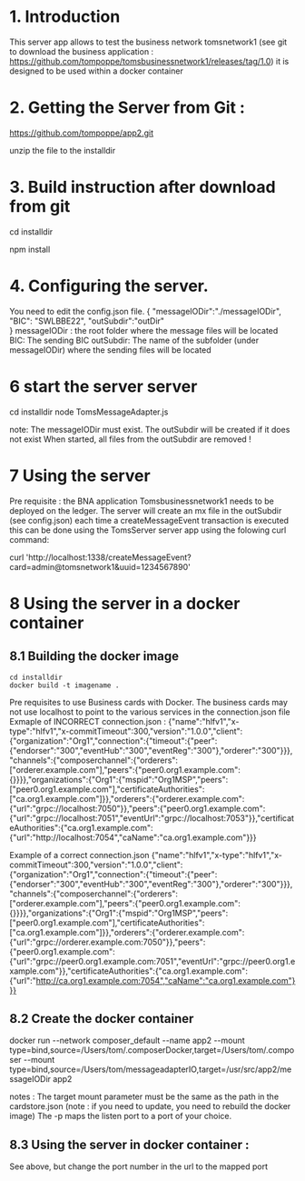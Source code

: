# 1. Introduction
This server app allows to test the business network tomsnetwork1 (see git to download the business application : https://github.com/tompoppe/tomsbusinessnetwork1/releases/tag/1.0)
it is designed to be used within a docker container

# 2. Getting the Server from Git :

https://github.com/tompoppe/app2.git

unzip the file to the installdir



# 3. Build instruction after download from git

cd installdir

npm install


# 4. Configuring the server. 
You need to edit the config.json file.
{
    "messageIODir":"./messageIODir",
    "BIC": "SWLBBE22",
    "outSubdir":"outDir"    
}
messageIODir : the root folder where the message files will be located
BIC: The sending BIC
outSubdir: The name of the subfolder (under messageIODir) where the sending files will be located


# 6 start the server server
cd installdir
node TomsMessageAdapter.js 

note: 
    The messageIODir must exist. The outSubdir will be created if it does not exist
    When started, all files from the outSubdir are removed !


# 7 Using the server
Pre requisite : the BNA application Tomsbusinessnetwork1 needs to be deployed on the ledger.
The server will create an mx file in the outSubdir (see config.json) each time a createMessageEvent transaction is executed this can be done using the TomsServer server app using the folowing curl command:
 
curl 'http://localhost:1338/createMessageEvent?card=admin@tomsnetwork1&uuid=1234567890'


# 8 Using the server in a docker container
## 8.1 Building the docker image
    cd installdir
    docker build -t imagename .

Pre requisites to use Business cards with Docker.
The business cards may not use localhost to point to the various services in the connection.json file
Exmaple of INCORRECT connection.json :
{"name":"hlfv1","x-type":"hlfv1","x-commitTimeout":300,"version":"1.0.0","client":{"organization":"Org1","connection":{"timeout":{"peer":{"endorser":"300","eventHub":"300","eventReg":"300"},"orderer":"300"}}},"channels":{"composerchannel":{"orderers":["orderer.example.com"],"peers":{"peer0.org1.example.com":{}}}},"organizations":{"Org1":{"mspid":"Org1MSP","peers":["peer0.org1.example.com"],"certificateAuthorities":["ca.org1.example.com"]}},"orderers":{"orderer.example.com":{"url":"grpc://localhost:7050"}},"peers":{"peer0.org1.example.com":{"url":"grpc://localhost:7051","eventUrl":"grpc://localhost:7053"}},"certificateAuthorities":{"ca.org1.example.com":{"url":"http://localhost:7054","caName":"ca.org1.example.com"}}}

Example of a correct connection.json
{"name":"hlfv1","x-type":"hlfv1","x-commitTimeout":300,"version":"1.0.0","client":{"organization":"Org1","connection":{"timeout":{"peer":{"endorser":"300","eventHub":"300","eventReg":"300"},"orderer":"300"}}},"channels":{"composerchannel":{"orderers":["orderer.example.com"],"peers":{"peer0.org1.example.com":{}}}},"organizations":{"Org1":{"mspid":"Org1MSP","peers":["peer0.org1.example.com"],"certificateAuthorities":["ca.org1.example.com"]}},"orderers":{"orderer.example.com":{"url":"grpc://orderer.example.com:7050"}},"peers":{"peer0.org1.example.com":{"url":"grpc://peer0.org1.example.com:7051","eventUrl":"grpc://peer0.org1.example.com"}},"certificateAuthorities":{"ca.org1.example.com":{"url":"http://ca.org1.example.com:7054","caName":"ca.org1.example.com"}}}

## 8.2 Create the docker container

docker run --network composer_default --name app2 --mount type=bind,source=/Users/tom/.composerDocker,target=/Users/tom/.composer --mount type=bind,source=/Users/tom/messageadapterIO,target=/usr/src/app2/messageIODir app2

notes : 
The target mount parameter must be the same as the path in the cardstore.json (note : if you need to update, you need to rebuild the docker image)
The -p maps the listen port to a port of your choice. 

## 8.3 Using the server in docker container :
See above, but change the port number in the url to the mapped port
